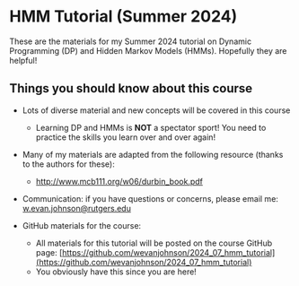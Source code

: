 # HMM Tutorial (Summer 2024)

These are the materials for my Summer 2024 tutorial on Dynamic Programming (DP) and Hidden Markov Models (HMMs). Hopefully they are helpful!

## Things you should know about this course

* Lots of diverse material and new concepts will be covered in this course
    + Learning DP and HMMs is __NOT__ a spectator sport! You need to practice the skills you learn over and over again!
* Many of my materials are adapted from the following resource (thanks to the authors for these): 
    + http://www.mcb111.org/w06/durbin_book.pdf

* Communication: if you have questions or concerns, please email me: <w.evan.johnson@rutgers.edu>
* GitHub materials for the course:
    + All materials for this tutorial will be posted on the course GitHub page: [https://github.com/wevanjohnson/2024_07_hmm_tutorial](https://github.com/wevanjohnson/2024_07_hmm_tutorial)
    + You obviously have this since you are here!

